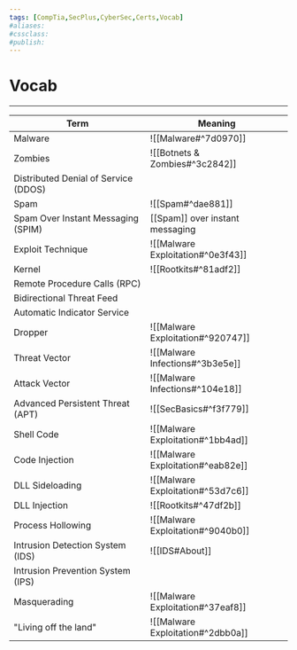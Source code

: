 ```yaml
---
tags: [CompTia,SecPlus,CyberSec,Certs,Vocab]
#aliases:
#cssclass:
#publish:
---
```


# Vocab
---

| Term                                         | Meaning                                                                       |
| -------------------------------------------- | ----------------------------------------------------------------------------- |
| Malware                                      | ![[Malware#^7d0970]]                                                          |
| Zombies                                      | ![[Botnets & Zombies#^3c2842]]                                                |
| Distributed Denial of Service (DDOS)         |                                                                               |
| Spam                                         | ![[Spam#^dae881]]                                                             |
| Spam Over Instant Messaging (SPIM)       | [[Spam]] over instant messaging                                               |
| Exploit Technique                            | ![[Malware Exploitation#^0e3f43]]                                             |
| Kernel                                       | ![[Rootkits#^81adf2]]                                                         |
| Remote Procedure Calls (RPC)             |                                                                               |
| Bidirectional Threat Feed                    |                                                                               |
| Automatic Indicator Service                  |                                                                               |
| Dropper                                      | ![[Malware Exploitation#^920747]]                                             |
| Threat Vector                                | ![[Malware Infections#^3b3e5e]]                                               |
| Attack Vector                                | ![[Malware Infections#^104e18]]                                               |
| Advanced Persistent Threat (APT)             | ![[SecBasics#^f3f779]]                                                        |
| Shell Code                                   | ![[Malware Exploitation#^1bb4ad]]                                             |
| Code Injection                               | ![[Malware Exploitation#^eab82e]]                                             |
| DLL Sideloading                              | ![[Malware Exploitation#^53d7c6]]                                             |
| DLL Injection                                | ![[Rootkits#^47df2b]]                                                         |
| Process Hollowing                            | ![[Malware Exploitation#^9040b0]]                                             |
| Intrusion Detection System (IDS)         | ![[IDS#About]]                                                                |
| Intrusion Prevention System (IPS)        |                                                                               |
| Masquerading                                 | ![[Malware Exploitation#^37eaf8]]                                             |
| "Living off the land"                        | ![[Malware Exploitation#^2dbb0a]]                                             |